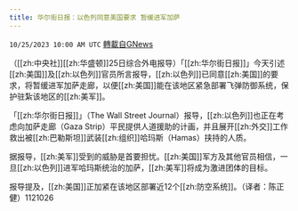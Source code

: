```yaml
---
title: 华尔街日报：以色列同意美国要求 暂缓进军加萨
---
```

`10/25/2023 10:00 AM UTC` [轉載自GNews](https://gnews.org/articles/1880288)

（[[zh:中央社]][[zh:华盛顿]]25日综合外电报导）「[[zh:华尔街日报]]」今天引述[[zh:美国]]及[[zh:以色列]]官员所言报导，[[zh:以色列]]已同意[[zh:美国]]的要求，将暂缓进军加萨走廊，以便[[zh:美国]]能在该地区紧急部署飞弹防御系统，保护驻紮该地区的[[zh:美军]]。

「[[zh:华尔街日报]]」（The Wall Street Journal）报导，[[zh:以色列]]也正在考虑向加萨走廊（Gaza Strip）平民提供人道援助的计画，并且展开[[zh:外交]]工作救出被[[zh:巴勒斯坦]]武装[[zh:组织]]哈玛斯（Hamas）挟持的人质。

据报导，[[zh:美军]]受到的威胁是首要担忧。[[zh:美国]]军方及其他官员相信，一旦[[zh:以色列]]进军哈玛斯统治的加萨，[[zh:美军]]将成为激进团体的目标。

报导提及，[[zh:美国]]正加紧在该地区部署近12个[[zh:防空系统]]。（译者：陈正健）1121026

